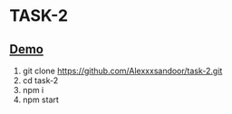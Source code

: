 # TASK-2
## [Demo](https://alexxxsandoor.github.io/task-2)

1. git clone https://github.com/Alexxxsandoor/task-2.git
2. cd task-2
3. npm i
4. npm start
